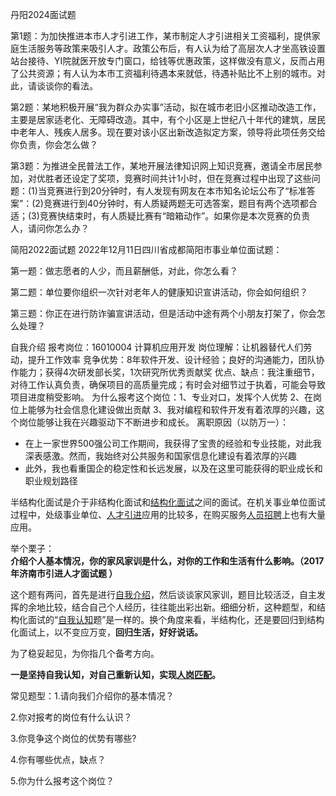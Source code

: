 丹阳2024面试题

第1题：为加快推进本市人才引进工作，某市制定人才引进相关工资福利，提供家庭生活服务等政策来吸引人才。政策公布后，有人认为给了高层次人才坐高铁设置站台接待、YI院就医开放专门窗口，给钱等优惠政策，这样做没有意义，反而占用了公共资源；有人认为本市工资福利待遇本来就低，待遇补贴比不上别的城市。对此，请谈谈你的看法。

第2题：某地积极开展“我为群众办实事”活动，拟在城市老旧小区推动改造工作，主要是居家适老化、无障碍改造。其中，有个小区是上世纪八十年代的建筑，居民中老年人、残疾人居多。现在要对该小区出新改造拟定方案，领导将此项任务交给你负责，你会怎么做？

第3题：为推进全民普法工作，某地开展法律知识网上知识竞赛，邀请全市居民参加，对优胜者还设定了奖项，竞赛时间共计1小时，但在竞赛过程中出现了这些问题：(1)当竞赛进行到20分钟时，有人发现有网友在本市知名论坛公布了“标准答案”：(2)竞赛进行到40分钟时，有人质疑两题无可选答案，题目有两个选项都合适；(3)竞赛快结束时，有人质疑比赛有“暗箱动作”。如果你是本次竞赛的负责人，请问你怎么办？

简阳2022面试题
2022年12月11日四川省成都简阳市事业单位面试题：

第一题：做志愿者的人少，而且薪酬低，对此，你怎么看？

第二题：单位要你组织一次针对老年人的健康知识宣讲活动，你会如何组织？

第三题：你正在进行防诈骗宣讲活动，但是活动中途有两个小朋友打架了，你会怎么处理？


自我介绍
报考岗位：16010004 计算机应用开发
岗位理解：让机器替代人们劳动，提升工作效率
竞争优势：8年软件开发、设计经验；良好的沟通能力，团队协作能力；获得4次研发部长奖，1次研究所优秀贡献奖
优点、缺点：我注重细节，对待工作认真负责，确保项目的高质量完成；有时会对细节过于执着，可能会导致项目进度稍受影响。
为什么报考这个岗位：1、专业对口，发挥个人优势 2、在岗位上能够为社会信息化建设做出贡献 3、我对编程和软件开发有着浓厚的兴趣，这个岗位能够让我在兴趣驱动下不断进步和成长。
离职原因（以防万一）：
- 在上一家世界500强公司工作期间，我获得了宝贵的经验和专业技能，对此我深表感激。然而，我始终对公共服务和国家信息化建设有着浓厚的兴趣
- 此外，我也看重国企的稳定性和长远发展，以及在这里可能获得的职业成长和职业规划路径

半结构化面试是介于非结构化面试和[结构化面试](https://www.zhihu.com/search?q=%E7%BB%93%E6%9E%84%E5%8C%96%E9%9D%A2%E8%AF%95&search_source=Entity&hybrid_search_source=Entity&hybrid_search_extra=%7B%22sourceType%22%3A%22answer%22%2C%22sourceId%22%3A771896887%7D)之间的面试。在机关事业单位面试过程中，处级事业单位、[人才引进](https://www.zhihu.com/search?q=%E4%BA%BA%E6%89%8D%E5%BC%95%E8%BF%9B&search_source=Entity&hybrid_search_source=Entity&hybrid_search_extra=%7B%22sourceType%22%3A%22answer%22%2C%22sourceId%22%3A771896887%7D)应用的比较多，在购买服务[人员招聘](https://www.zhihu.com/search?q=%E4%BA%BA%E5%91%98%E6%8B%9B%E8%81%98&search_source=Entity&hybrid_search_source=Entity&hybrid_search_extra=%7B%22sourceType%22%3A%22answer%22%2C%22sourceId%22%3A771896887%7D)上也有大量应用。

举个栗子：  
**介绍个人基本情况，你的家风家训是什么，对你的工作和生活有什么影响。（2017年济南市引进人才面试题 ）**

这个题有两问，首先是进行[自我介绍](https://www.zhihu.com/search?q=%E8%87%AA%E6%88%91%E4%BB%8B%E7%BB%8D&search_source=Entity&hybrid_search_source=Entity&hybrid_search_extra=%7B%22sourceType%22%3A%22answer%22%2C%22sourceId%22%3A771896887%7D)，然后谈谈家风家训，题目比较活泛，自主发挥的余地比较，结合自己个人经历，往往能出彩出新。细细分析，这种题型，和结构化面试的“[自我认知](https://www.zhihu.com/search?q=%E8%87%AA%E6%88%91%E8%AE%A4%E7%9F%A5&search_source=Entity&hybrid_search_source=Entity&hybrid_search_extra=%7B%22sourceType%22%3A%22answer%22%2C%22sourceId%22%3A771896887%7D)题”是一样的。换个角度来看，半结构化，还是要回归到结构化面试上，以不变应万变，**回归生活，好好说话。**

为了稳妥起见，为你指几个备考方向。

**一是坚持自我认知，对自己重新认知，实现[人岗匹配](https://www.zhihu.com/search?q=%E4%BA%BA%E5%B2%97%E5%8C%B9%E9%85%8D&search_source=Entity&hybrid_search_source=Entity&hybrid_search_extra=%7B%22sourceType%22%3A%22answer%22%2C%22sourceId%22%3A771896887%7D)。**

常见题型：1.请向我们介绍你的基本情况？

2.你对报考的岗位有什么认识？

3.你竞争这个岗位的优势有哪些?

4.你有哪些优点，缺点？

5.你为什么报考这个岗位？
